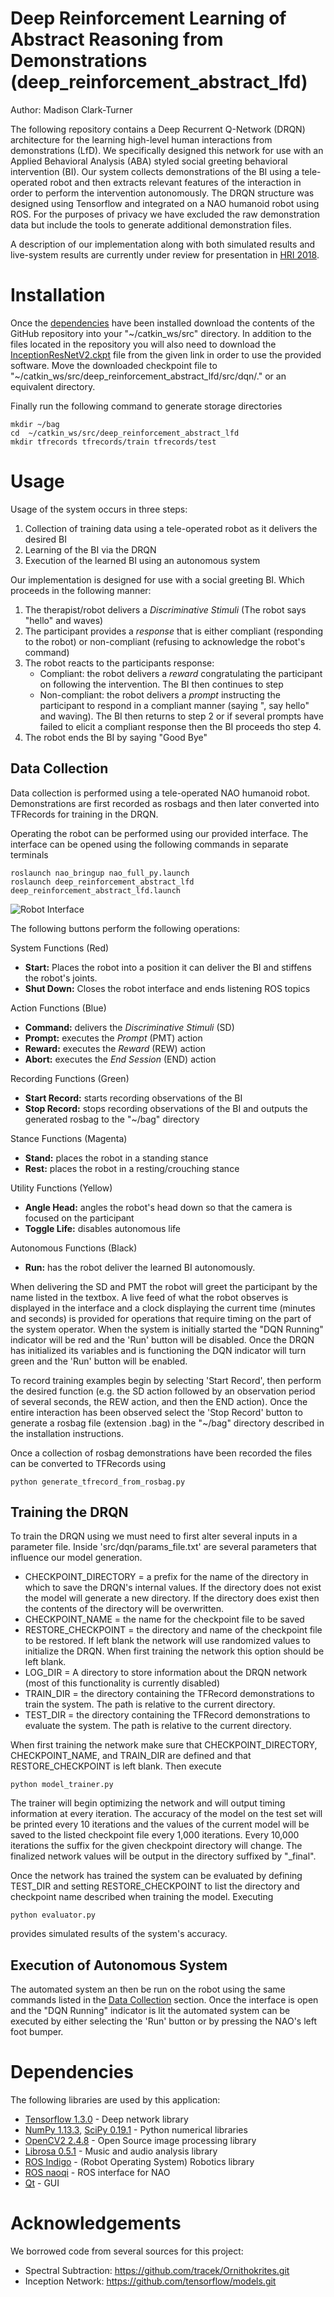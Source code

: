 # Deep Reinforcement Learning of Abstract Reasoning from Demonstrations (deep_reinforcement_abstract_lfd)
Author: Madison Clark-Turner

The following repository contains a Deep Recurrent Q-Network (DRQN) architecture for the learning high-level human interactions from demonstrations (LfD). We specifically designed this network for use with an Applied Behavioral Analysis (ABA) styled social greeting behavioral intervention (BI). Our system collects demonstrations of the BI using a tele-operated robot and then extracts relevant features of the interaction in order to perform the intervention autonomously. The DRQN structure was designed using Tensorflow and integrated on a NAO humanoid robot using ROS. For the purposes of privacy we have excluded the raw demonstration data but include the tools to generate additional demonstration files.

A description of our implementation along with both simulated results and live-system results are currently under review for presentation in [HRI 2018](http://humanrobotinteraction.org/2018/). 

Installation
=============

Once the [dependencies](https://github.com/AssistiveRoboticsUNH/deep_reinforcement_abstract_lfd/blob/master/README.md#dependencies) have been installed download the contents of the GitHub repository into your "\~/catkin_ws/src" directory. In addition to the files located in the repository you will also need to download the [InceptionResNetV2.ckpt](http://download.tensorflow.org/models/inception_resnet_v2_2016_08_30.tar.gz) file from the given link in order to use the provided software. Move the downloaded checkpoint file to "\~/catkin_ws/src/deep_reinforcement_abstract_lfd/src/dqn/." or an equivalent directory. 

Finally run the following command to generate storage directories
```
mkdir ~/bag
cd  ~/catkin_ws/src/deep_reinforcement_abstract_lfd
mkdir tfrecords tfrecords/train tfrecords/test
```

Usage
=============

Usage of the system occurs in three steps:
1. Collection of training data using a tele-operated robot as it delivers the desired BI
2. Learning of the BI via the DRQN
3. Execution of the learned BI using an autonomous system

Our implementation is designed for use with a social greeting BI. Which proceeds in the following manner:
1. The therapist/robot delivers a *Discriminative Stimuli* (The robot says "hello" and waves)
2. The participant provides a *response* that is either compliant (responding to the robot) or non-compliant (refusing to acknowledge the robot's command)
3. The robot reacts to the participants response:
   - Compliant: the robot delivers a *reward* congratulating the participant on following the intervention. The BI then continues to step 
   - Non-compliant: the robot delivers a *prompt* instructing the participant to respond in a compliant manner (saying "<Participant>, say hello" and waving). The BI then returns to step 2 or if several prompts have failed to elicit a compliant response then the BI proceeds tho step 4.
4. The robot ends the BI by saying "Good Bye"
 
Data Collection
--------------------

Data collection is performed using a tele-operated NAO humanoid robot. Demonstrations are first recorded as rosbags and then later converted into TFRecords for training in the DRQN.

Operating the robot can be performed using our provided interface. The interface can be opened using the following commands in separate terminals

```
roslaunch nao_bringup nao_full_py.launch
roslaunch deep_reinforcement_abstract_lfd deep_reinforcement_abstract_lfd.launch
```

![Robot Interface](doc/deep_reinforce_interface_anon.png)
  
The following buttons perform the following operations:

System Functions (Red)
- **Start:** Places the robot into a position it can deliver the BI and stiffens the robot's joints.
- **Shut Down:** Closes the robot interface and ends listening ROS topics

Action Functions (Blue)
- **Command:** delivers the *Discriminative Stimuli* (SD)
- **Prompt:** executes the *Prompt* (PMT) action
- **Reward:** executes the *Reward* (REW) action
- **Abort:** executes the *End Session* (END) action

Recording Functions (Green)
- **Start Record:** starts recording observations of the BI
- **Stop Record:** stops recording observations of the BI and outputs the generated rosbag to the "~/bag" directory

Stance Functions (Magenta)
- **Stand:** places the robot in a standing stance
- **Rest:** places the robot in a resting/crouching stance

Utility Functions (Yellow)
- **Angle Head:** angles the robot's head down so that the camera is focused on the participant
- **Toggle Life:** disables autonomous life

Autonomous Functions (Black)
- **Run:** has the robot deliver the learned BI autonomously.

When delivering the SD and PMT the robot will greet the participant by the name listed in the textbox. A live feed of what the robot observes is displayed in the interface and a clock displaying the current time (minutes and seconds) is provided for operations that require timing on the part of the system operator. When the system is initially started the "DQN Running" indicator will be red and the 'Run' button will be disabled. Once the DRQN has initialized its variables and is functioning the DQN indicator will turn green and the 'Run' button will be enabled. 

To record training examples begin by selecting 'Start Record', then perform the desired function (e.g. the SD action followed by an observation period of several seconds, the REW action, and then the END action). Once the entire interaction has been observed select the 'Stop Record' button to generate a rosbag file (extension .bag) in the "~/bag" directory described in the installation instructions.

Once a collection of rosbag demonstrations have been recorded the files can be converted to TFRecords using

```
python generate_tfrecord_from_rosbag.py
```

Training the DRQN
--------------------

To train the DRQN using we must need to first alter several inputs in a parameter file. Inside 'src/dqn/params_file.txt' are several parameters that influence our model generation. 

- CHECKPOINT_DIRECTORY = a prefix for the name of the directory in which to save the DRQN's internal values. If the directory does not exist the model will generate a new directory. If the directory does exist then the contents of the directory will be overwritten.
- CHECKPOINT_NAME = the name for the checkpoint file to be saved
- RESTORE_CHECKPOINT = the directory and name of the checkpoint file to be restored. If left blank the network will use randomized values to initialize the DRQN. When first training the network this option should be left blank.
- LOG_DIR = A directory to store information about the DRQN network (most of this functionality is currently disabled)
- TRAIN_DIR = the directory containing the TFRecord demonstrations to train the system. The path is relative to the current directory.
- TEST_DIR = the directory containing the TFRecord demonstrations to evaluate the system. The path is relative to the current directory.

When first training the network make sure that CHECKPOINT_DIRECTORY, CHECKPOINT_NAME, and TRAIN_DIR are defined and that RESTORE_CHECKPOINT is left blank. Then execute

```
python model_trainer.py
```

The trainer will begin optimizing the network and will output timing information at every iteration. The accuracy of the model on the test set will be printed every 10 iterations and the values of the current model will be saved to the listed checkpoint file every 1,000 iterations. Every 10,000 iterations the suffix for the given checkpoint directory will change. The finalized network values will be output in the directory suffixed by "_final".

Once the network has trained the system can be evaluated by defining TEST_DIR and setting RESTORE_CHECKPOINT to list the directory and checkpoint name described when training the model. Executing 

```
python evaluator.py
```

provides simulated results of the system's accuracy.

Execution of Autonomous System
--------------------

The automated system an then be run on the robot using the same commands listed in the [Data Collection](https://github.com/AssistiveRoboticsUNH/deep_reinforcement_abstract_lfd/blob/master/README.md#data-collection) section. Once the interface is open and the "DQN Running" indicator is lit the automated system can be executed by either selecting the 'Run' button or by pressing the NAO's left foot bumper.

Dependencies
=============
The following libraries are used by this application:
- [Tensorflow 1.3.0](https://www.tensorflow.org/) - Deep network library
- [NumPy 1.13.3](http://www.numpy.org/), [SciPy 0.19.1](http://www.scipy.org/) - Python numerical libraries
- [OpenCV2 2.4.8](https://opencv.org/) - Open Source image processing library
- [Librosa 0.5.1](https://librosa.github.io/librosa/index.html) - Music and audio analysis library
- [ROS Indigo](http://wiki.ros.org/) - (Robot Operating System) Robotics library
- [ROS naoqi](https://github.com/ros-naoqi/nao_robot.git) - ROS interface for NAO
- [Qt](https://www.qt.io/) - GUI

Acknowledgements
=============

We borrowed code from several sources for this project:

- Spectral Subtraction: https://github.com/tracek/Ornithokrites.git
- Inception Network: https://github.com/tensorflow/models.git
